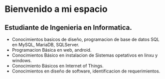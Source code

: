# Bienvenido a mi espacio

## Estudiante de Ingenieria en Informatica.

- Conocimientos basicos de diseño, programacion de base de datos SQL en MySQL, MariaDB, SQLServer.
- Programacion Básica en web, android.
- Conocimientos Básico en instalacion de Sistemas opetativos en linxu y windows.
- Conocimiento Básicos en Internet of Things.
- Conocimientos en diseño de software, identificacion de requerimientos.

<!--
**Chepetozki/Chepetozki** is a ✨ _special_ ✨ repository because its `README.md` (this file) appears on your GitHub profile.

Here are some ideas to get you started:
- basados
- 🔭 I’m currently working on ...
- 🌱 I’m currently learning ...
- 👯 I’m looking to collaborate on ...
- 🤔 I’m looking for help with ...
- 💬 Ask me about ...
- 📫 How to reach me: ...
- 😄 Pronouns: ...
- ⚡ Fun fact: ...
-->
